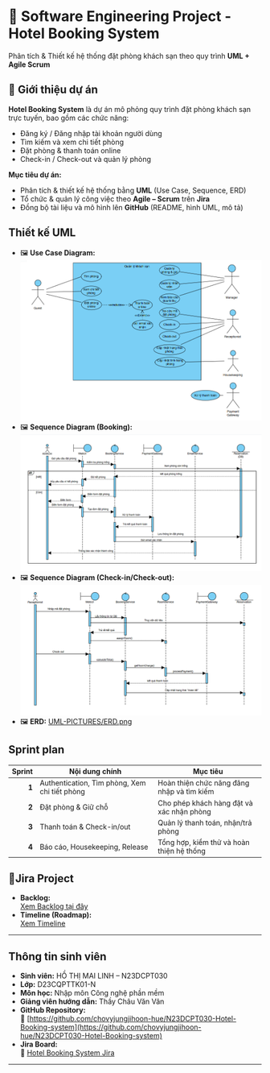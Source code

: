 # 🏨 Software Engineering Project - Hotel Booking System

Phân tích & Thiết kế hệ thống đặt phòng khách sạn theo quy trình **UML + Agile Scrum**
## 📖 Giới thiệu dự án

**Hotel Booking System** là dự án mô phỏng quy trình đặt phòng khách sạn trực tuyến, bao gồm các chức năng:
- Đăng ký / Đăng nhập tài khoản người dùng
- Tìm kiếm và xem chi tiết phòng
- Đặt phòng & thanh toán online
- Check-in / Check-out và quản lý phòng


**Mục tiêu dự án:**
- Phân tích & thiết kế hệ thống bằng **UML** (Use Case, Sequence, ERD)
- Tổ chức & quản lý công việc theo **Agile – Scrum** trên **Jira**
- Đồng bộ tài liệu và mô hình lên **GitHub** (README, hình UML, mô tả)
## Thiết kế UML

- 🖼 **Use Case Diagram:** ![UML-PICTURES/UseCase.png](UML-PICTURES/USECASE.png)
- 🖼 **Sequence Diagram (Booking):** ![UML-PICTURES/Sequence_Booking.png](UML-PICTURES/sequence-DAT-PHONG.png)
- 🖼 **Sequence Diagram (Check-in/Check-out):** ![UML-PICTURES/Sequence_CheckInOut.png](UML-PICTURES/sequence-in-out.png)
- 🖼 **ERD:** [UML-PICTURES/ERD.png](./UML-PICTURES/ERD.png)


## Sprint plan
| Sprint | Nội dung chính | Mục tiêu |
|--------:|----------------|-----------|
| **1** | Authentication, Tìm phòng, Xem chi tiết phòng | Hoàn thiện chức năng đăng nhập và tìm kiếm |
| **2** | Đặt phòng & Giữ chỗ | Cho phép khách hàng đặt và xác nhận phòng |
| **3** | Thanh toán & Check-in/out | Quản lý thanh toán, nhận/trả phòng |
| **4** | Báo cáo, Housekeeping, Release | Tổng hợp, kiểm thử và hoàn thiện hệ thống |


## 🔗Jira Project
- **Backlog:**  
  [Xem Backlog tại đây](https://student-team-d23cqpt01.atlassian.net/jira/software/projects/HBS/boards/134)
- **Timeline (Roadmap):**  
  [Xem Timeline](https://student-team-d23cqpt01.atlassian.net/jira/software/projects/HBS/boards/134/timeline?selectedIssue=HBS-7)

---
## Thông tin sinh viên
- **Sinh viên:** HỒ THỊ MAI LINH – N23DCPT030  
- **Lớp:** D23CQPTTK01-N  
- **Môn học:** Nhập môn Công nghệ phần mềm  
- **Giảng viên hướng dẫn:** Thầy Châu Văn Vân  
- **GitHub Repository:**  
  🔗 [https://github.com/chovyjungjihoon-hue/N23DCPT030-Hotel-Booking-system](https://github.com/chovyjungjihoon-hue/N23DCPT030-Hotel-Booking-system)
- **Jira Board:**  
  🔗 [Hotel Booking System Jira](https://student-team-d23cqpt01.atlassian.net/jira/software/projects/HBS/summary)

---


